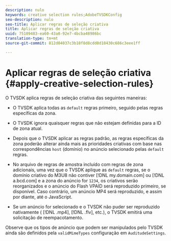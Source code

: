 ```yaml
---
description: nulo
keywords: creative selection rules;AdobeTVSDKConfig
seo-description: nulo
seo-title: Aplicar regras de seleção criativa
title: Aplicar regras de seleção criativa
uuid: 75109483-ea60-43a8-92e7-4bcba48986bc
translation-type: tm+mt
source-git-commit: 812d04037c3b18f8d8cdd0d18430c686c3eee1ff

---
```



# Aplicar regras de seleção criativa {#apply-creative-selection-rules}

O TVSDK aplica regras de seleção criativa das seguintes maneiras:

* O TVSDK aplica todas as `default` regras primeiro, seguido pelas regras específicas da zona.
* O TVSDK ignora quaisquer regras que não estejam definidas para a ID de zona atual.
* Depois que o TVSDK aplicar as regras padrão, as regras específicas da zona poderão alterar ainda mais as prioridades criativas com base nas correspondências `host` (domínio) no anúncio selecionado pelas `default` regras.

* No arquivo de regras de amostra incluído com regras de zona adicionais, uma vez que o TVSDK aplique as `default` regras, se o domínio criativo do M3U8 não contiver [!DNL my.domain.com] ou [!DNL a.bcd.com] e a zona do anúncio for `1234`, os criativos serão reorganizados e o anúncio do Flash VPAID será reproduzido primeiro, se disponível. Caso contrário, um anúncio MP4 será reproduzido, e assim por diante, até o JavaScript.

* Se um anúncio for selecionado e o TVSDK não puder ser reproduzido nativamente ( [!DNL .mp4], [!DNL .flv], etc.), o TVSDK emitirá uma solicitação de reempacotamento.

Observe que os tipos de anúncio que podem ser manipulados pelo TVSDK ainda são definidos pela `validMimeTypes` configuração em `AuditudeSettings`.

<!-- 

In Android 2.5 API docs, I see a 
<span class="codeph"> setValidMimeTypes</span> but not a 
<span class="codeph"> getValidMimeTypes</span>.

 -->

